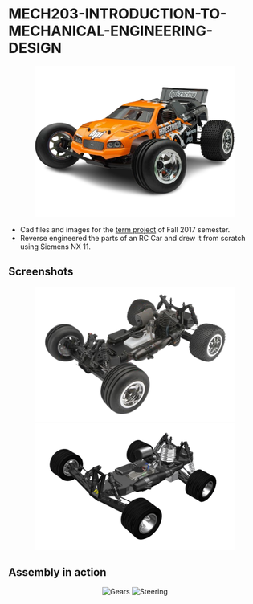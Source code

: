 # MECH203-INTRODUCTION-TO-MECHANICAL-ENGINEERING-DESIGN
<p align="center">
  <img src="https://github.com/bataseven/MECH203-INTRODUCTION-TO-MECHANICAL-ENGINEERING-DESIGN/blob/master/images/RC_Car.png" width=400 title="RC CAR">
</p>

* Cad files and images for the <a href="http://home.ku.edu.tr/~ilazoglu/mech203/projects/Subpages/Fall17/2/index.html">term project</a> of Fall 2017 semester. 
* Reverse engineered the parts of an RC Car and drew it from scratch using Siemens NX 11.

## Screenshots

<p align="center">
  <img src="https://github.com/bataseven/MECH203-INTRODUCTION-TO-MECHANICAL-ENGINEERING-DESIGN/blob/master/images/Original.png" width=400 title="Original">
  <img src="https://github.com/bataseven/MECH203-INTRODUCTION-TO-MECHANICAL-ENGINEERING-DESIGN/blob/master/images/Cad.png" width=400 title="Cad">
</p>

## Assembly in action
<p align="center">
  <img src="https://github.com/bataseven/MECH203-INTRODUCTION-TO-MECHANICAL-ENGINEERING-DESIGN/blob/master/images/motor_gear.gif" width=500 title="Gears">
  <img src="https://github.com/bataseven/MECH203-INTRODUCTION-TO-MECHANICAL-ENGINEERING-DESIGN/blob/master/images/steering.gif" width=500 title="Steering">
</p>


